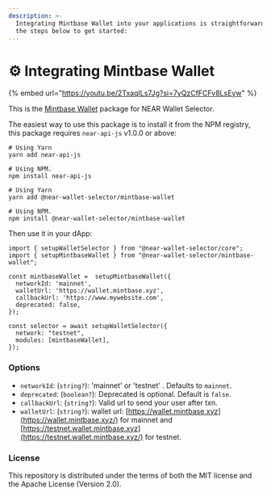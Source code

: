 ```yaml
---
description: >-
  Integrating Mintbase Wallet into your applications is straightforward. Follow
  the steps below to get started:
---
```


# ⚙ Integrating Mintbase Wallet

{% embed url="https://youtu.be/2TxaqILs7Jg?si=7yQzCfFCFv8LsEyw" %}

This is the [Mintbase Wallet](https://wallet.mintbase.xyz/) package for NEAR Wallet Selector.

The easiest way to use this package is to install it from the NPM registry, this package requires `near-api-js` v1.0.0 or above:

```
# Using Yarn
yarn add near-api-js

# Using NPM.
npm install near-api-js
```

```
# Using Yarn
yarn add @near-wallet-selector/mintbase-wallet

# Using NPM.
npm install @near-wallet-selector/mintbase-wallet
```

Then use it in your dApp:

```
import { setupWalletSelector } from "@near-wallet-selector/core";
import { setupMintbaseWallet } from "@near-wallet-selector/mintbase-wallet";

const mintbaseWallet =  setupMintbaseWallet({
  networkId: 'mainnet',
  walletUrl: 'https://wallet.mintbase.xyz',
  callbackUrl: 'https://www.mywebsite.com',
  deprecated: false,
});

const selector = await setupWalletSelector({
  network: "testnet",
  modules: [mintbaseWallet],
});
```

### Options

* `networkId`: (`string?`): 'mainnet' or 'testnet' . Defaults to `mainnet`.
* `deprecated`: (`boolean?`): Deprecated is optional. Default is `false`.
* `callbackUrl`: (`string?`): Valid url to send your user after txn.
* `walletUrl`: (`string?`): wallet url: [https://wallet.mintbase.xyz](https://wallet.mintbase.xyz/) for mainnet and [https://testnet.wallet.mintbase.xyz](https://testnet.wallet.mintbase.xyz/) for testnet.

### License

This repository is distributed under the terms of both the MIT license and the Apache License (Version 2.0).
